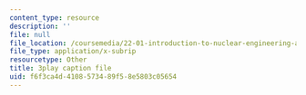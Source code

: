 ```yaml
---
content_type: resource
description: ''
file: null
file_location: /coursemedia/22-01-introduction-to-nuclear-engineering-and-ionizing-radiation-fall-2016/f6f3ca4d4108573489f58e5803c05654_kJu5qVfSphw.vtt
file_type: application/x-subrip
resourcetype: Other
title: 3play caption file
uid: f6f3ca4d-4108-5734-89f5-8e5803c05654
---
```

